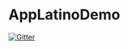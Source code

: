 # AppLatinoDemo

[![Gitter](https://badges.gitter.im/Join%20Chat.svg)](https://gitter.im/ikaz/AppLatinoDemo?utm_source=badge&utm_medium=badge&utm_campaign=pr-badge&utm_content=badge)